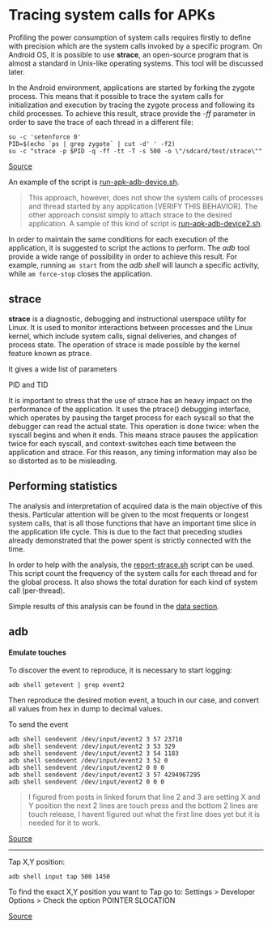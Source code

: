 # Tracing system calls for APKs
Profiling the power consumption of system calls requires firstly to define with precision which are the system calls invoked by a specific program. On Android OS, it is possible to use **strace**, an open-source program that is almost a standard in Unix-like operating systems. This tool will be discussed later.

In the Android environment, applications are started by forking the zygote process. This means that it possible to trace the system calls for initialization and execution by tracing the zygote process and following its child processes.
To achieve this result, strace provide the *-ff* parameter in order to save the trace of each thread in a different file:

```shell
su -c 'setenforce 0'
PID=$(echo `ps | grep zygote` | cut -d' ' -f2)
su -c "strace -p $PID -q -ff -tt -T -s 500 -o \"/sdcard/test/strace\""
```
[Source](http://stackoverflow.com/questions/12166917/android-how-to-strace-an-app-using-adb-shell-am-start)

An example of the script is [run-apk-adb-device.sh](./run-apk-adb-device.sh).

> This approach, however, does not show the system calls of processes and thread started by any application [VERIFY THIS BEHAVIOR].
The other approach consist simply to attach strace to the desired application. A sample of this kind of script is [run-apk-adb-device2.sh](./run-apk-adb-device2.sh).

In order to maintain the same conditions for each execution of the application, it is suggested to script the actions to perform. The *adb* tool provide a wide range of possibility in order to achieve this result. For example, running `am start` from the *adb shell* will launch a specific activity, while `am force-stop` closes the application.

## strace
**strace** is a diagnostic, debugging and instructional userspace utility for Linux. It is used to monitor interactions between processes and the Linux kernel, which include system calls, signal deliveries, and changes of process state. The operation of strace is made possible by the kernel feature known as ptrace.

It gives a wide list of parameters

PID and TID

It is important to stress that the use of strace has an heavy impact on the performance of the application. It uses the ptrace() debugging interface, which operates by pausing the target process for each syscall so that the debugger can read the actual state. This operation is done twice: when the syscall begins and when it ends. This means strace pauses the application twice for each syscall, and context-switches each time between the application and strace. For this reason, any timing information may also be so distorted as to be misleading.

## Performing statistics
The analysis and interpretation of acquired data is the main objective of this thesis. Particular attention will be given to the most frequents or longest system calls, that is all those functions that have an important time slice in the application life cycle. This is due to the fact that preceding studies already demonstrated that the power spent is strictly connected with the time.

In order to help with the analysis, the [report-strace.sh](./report-strace.sh) script can be used. This script count the frequency of the system calls for each thread and for the global process. It also shows the total duration for each kind of system call (per-thread).

Simple results of this analysis can be found in the [data section](./data/README.md).

## adb

#### Emulate touches
To discover the event to reproduce, it is necessary to start logging:

`adb shell getevent | grep event2`

Then reproduce the desired motion event, a touch in our case, and convert all values from hex in dump to decimal values.

To send the event

```shell
adb shell sendevent /dev/input/event2 3 57 23710
adb shell sendevent /dev/input/event2 3 53 329
adb shell sendevent /dev/input/event2 3 54 1183
adb shell sendevent /dev/input/event2 3 52 0
adb shell sendevent /dev/input/event2 0 0 0
adb shell sendevent /dev/input/event2 3 57 4294967295
adb shell sendevent /dev/input/event2 0 0 0
```

> I figured from posts in linked forum that line 2 and 3 are setting X and Y position the next 2 lines are touch press and the bottom 2 lines are touch release, I havent figured out what the first line does yet but it is needed for it to work.

[Source](http://stackoverflow.com/questions/8647826/simulating-touch-using-adb)

---

Tap X,Y position:

`adb shell input tap 500 1450`

To find the exact X,Y position you want to Tap go to:
Settings > Developer Options > Check the option POINTER SLOCATION

[Source](http://stackoverflow.com/questions/7789826/adb-shell-input-events)
